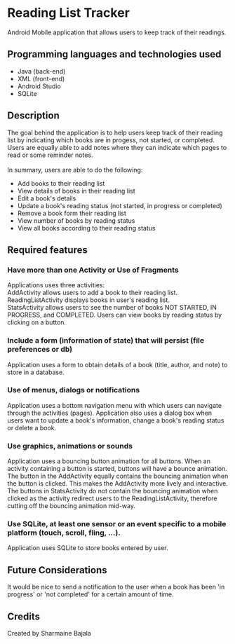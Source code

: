 # Reading List Tracker
Android Mobile application that allows users to keep track of their readings.
 
 ## Programming languages and technologies used
 - Java (back-end)
 - XML (front-end)
 - Android Studio
 - SQLite
 
 ## Description
 The goal behind the application is to help users keep track of their reading list by indicating which books are in progess, not started, or completed. Users are equally able to add notes where they can indicate which pages to read or some reminder notes. <br/> <br/>
 In summary, users are able to do the following:
 - Add books to their reading list
 - View details of books in their reading list
 - Edit a book's details
 - Update a book's reading status (not started, in progress or completed)
 - Remove a book form their reading list
 - View number of books by reading status
 - View all books according to their reading status
 
## Required features
### Have more than one Activity or Use of Fragments
Applications uses three activities:\
AddActivity allows users to add a book to their reading list.\
ReadingListActivity displays books in user's reading list.\
StatsActivity allows users to see the number of books NOT STARTED, IN PROGRESS, and COMPLETED. Users can view books by reading status by clicking on a button.

### Include a form (information of state) that will persist (file preferences or db)
Application uses a form to obtain details of a book (title, author, and note) to store in a database.

### Use of menus, dialogs or notifications
Application uses a bottom navigation menu with which users can navigate through the activities (pages).
Application also uses a dialog box when users want to update a book's information, change a book's reading status or delete a book.

### Use graphics, animations or sounds
Application uses a bouncing button animation for all buttons. When an activity containing a button is started, buttons will have a bounce animation. The button in the AddActivity equally contains the bouncing animation when the button is clicked. This makes the AddActivity more lively and interactive. The buttons in StatsActivity do not contain the bouncing animation when clicked as the activity redirect users to the ReadingListActivity, therefore cutting off the bouncing animation mid-way.

### Use SQLite, at least one sensor or an event specific to a mobile platform (touch, scroll, fling, ...).
Application uses SQLite to store books entered by user.

## Future Considerations
It would be nice to send a notification to the user when a book has been 'in progress' or 'not completed' for a certain amount of time.

## Credits
Created by Sharmaine Bajala


